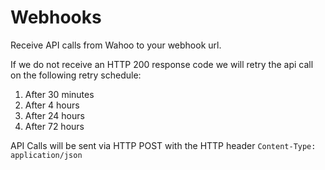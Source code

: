 # Webhooks

Receive API calls from Wahoo to your webhook url.

If we do not receive an HTTP 200 response code we will retry the api call on the following retry schedule:
    
1. After 30 minutes
2. After 4 hours
3. After 24 hours
4. After 72 hours

API Calls will be sent via HTTP POST with the HTTP header `Content-Type: application/json`
